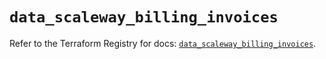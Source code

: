 # `data_scaleway_billing_invoices`

Refer to the Terraform Registry for docs: [`data_scaleway_billing_invoices`](https://registry.terraform.io/providers/scaleway/scaleway/2.49.0/docs/data-sources/billing_invoices).
